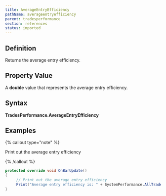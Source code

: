 ```yaml
---
title: AverageEntryEfficiency
pathName: averageentryefficiency
parent: tradesperformance
section: references
status: imported
---
```


## Definition

Returns the average entry efficiency.

## Property Value

A **double** value that represents the average entry efficiency.

## Syntax

**TradesPerformance.AverageEntryEfficiency**

## Examples

{% callout type="note" %}

Print out the average entry efficiency

{% /callout %}

```csharp
protected override void OnBarUpdate()
{
     // Print out the average entry efficiency
     Print("Average entry efficiency is: " + SystemPerformance.AllTrades.TradesPerformance.AverageEntryEfficiency);
}
```
